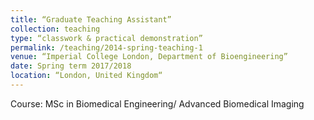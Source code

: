 ```yaml
---
title: “Graduate Teaching Assistant”
collection: teaching
type: “classwork & practical demonstration”
permalink: /teaching/2014-spring-teaching-1
venue: “Imperial College London, Department of Bioengineering”
date: Spring term 2017/2018
location: “London, United Kingdom“
---
```


Course: MSc in Biomedical Engineering/ Advanced Biomedical Imaging